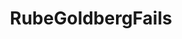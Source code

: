 ---
title: RubeGoldbergFails
crosslinks:
- livven
- Whatcouldgowrong
- nononono
- WhyWereTheyFilming
- DarwinAward
- watchpeopledie
- funny
- Unexpected
- NASCAR
- therewasanattempt
- CatastrophicFailure
- gifs
- instant_regret
- IdiotsNearlyDying
- metric_units
- BetterEveryLoop
- cycling
- Wellthatsucks
- sports
- PeopleFalling
---